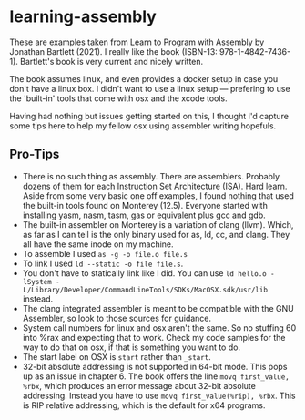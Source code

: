 # learning-assembly
These are examples taken from Learn to Program with Assembly by Jonathan Bartlett (2021).  I really like the book (ISBN-13: 978-1-4842-7436-1).  Bartlett's book is very current and nicely written.

The book assumes linux, and even provides a docker setup in case you don't have a linux box.  I didn't want to use a linux setup — prefering to use the 'built-in' tools that come with osx and the xcode tools.

Having had nothing but issues getting started on this, I thought I'd capture some tips here to help my fellow osx using assembler writing hopefuls.

## Pro-Tips
- There is no such thing as assembly.  There are assemblers.  Probably dozens of them for each Instruction Set Architecture (ISA).  Hard learn.  Aside from some very basic one off examples, I found nothing that used the built-in tools found on Monterey (12.5).  Everyone started with installing yasm, nasm, tasm, gas or equivalent plus gcc and gdb.
- The built-in assembler on Monterey is a variation of clang (llvm).  Which, as far as I can tell is the only binary used for as, ld, cc, and clang.  They all have the same inode on my machine.
- To assemble I used `as -g -o file.o file.s`
- To link I used `ld --static -o file file.s`.
- You don't have to statically link like I did.  You can use `ld hello.o -lSystem -L/Library/Developer/CommandLineTools/SDKs/MacOSX.sdk/usr/lib` instead.
- The clang integrated assembler is meant to be compatible with the GNU Assembler, so look to those sources for guidance.
- System call numbers for linux and osx aren't the same.  So no stuffing 60 into %rax and expecting that to work.  Check my code samples for the way to do that on osx, if that is something you want to do.
- The start label on OSX is `start` rather than `_start`.
- 32-bit absolute addressing is not supported in 64-bit mode.  This pops up as an issue in chapter 6.  The book offers the line `movq first_value, %rbx`, which produces an error message about 32-bit absolute addressing.  Instead you have to use `movq first_value(%rip), %rbx`.  This is RIP relative addressing, which is the default for x64 programs.
